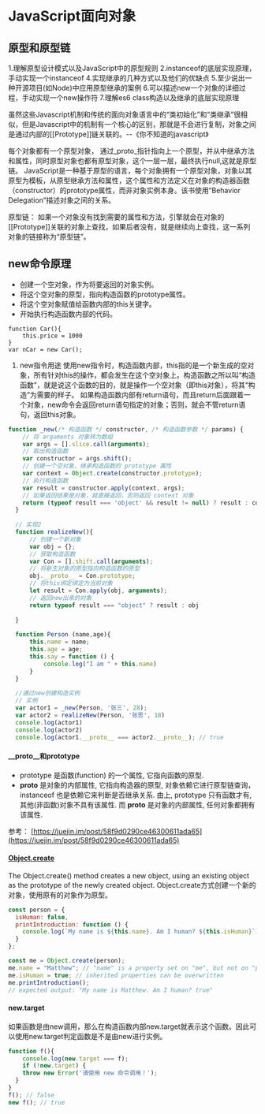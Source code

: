 # JavaScript面向对象
## 原型和原型链

1.理解原型设计模式以及JavaScript中的原型规则
2.instanceof的底层实现原理，手动实现一个instanceof
4.实现继承的几种方式以及他们的优缺点
5.至少说出一种开源项目(如Node)中应用原型继承的案例
6.可以描述new一个对象的详细过程，手动实现一个new操作符
7.理解es6 class构造以及继承的底层实现原理


虽然这些Javascript机制和传统的面向对象语言中的“类初始化”和“类继承”很相似，但是Javascript中的机制有一个核心的区别，那就是不会进行复制，对象之间是通过内部的[[Prototype]]链关联的。--《你不知道的javascript》

每个对象都有一个原型对象， 通过_proto_指针指向上一个原型，并从中继承方法和属性，同时原型对象也都有原型对象，这个一层一层，最终执行null,这就是原型链。
JavaScript是一种基于原型的语言，每个对象拥有一个原型对象，对象以其原型为模板，从原型继承方法和属性，这个属性和方法定义在对象的构造器函数（constructor）的prototype属性，而非对象实例本身。该书使用“Behavior Delegation”描述对象之间的关系。

原型链： 如果一个对象没有找到需要的属性和方法，引擎就会在对象的[[Prototype]]关联的对象上查找，如果后者没有，就是继续向上查找，这一系列对象的链接称为“原型链”。


## new命令原理


- 创建一个空对象，作为将要返回的对象实例。
- 将这个空对象的原型，指向构造函数的prototype属性。
- 将这个空对象赋值给函数内部的this关键字。
- 开始执行构造函数内部的代码。

```
function Car(){
    this.price = 1000
}
var nCar = new Car();

```
1. new指令用途
使用new指令时，构造函数内部，this指的是一个新生成的空对象，所有针对this的操作，都会发生在这个空对象上。构造函数之所以叫“构造函数”，就是说这个函数的目的，就是操作一个空对象（即this对象），将其“构造”为需要的样子。
如果构造函数内部有return语句，而且return后面跟着一个对象，new命令会返回return语句指定的对象；否则，就会不管return语句，返回this对象。

```js
function _new(/* 构造函数 */ constructor, /* 构造函数参数 */ params) {
    // 将 arguments 对象转为数组
    var args = [].slice.call(arguments);
    // 取出构造函数
    var constructor = args.shift();
    // 创建一个空对象，继承构造函数的 prototype 属性
    var context = Object.create(constructor.prototype);
    // 执行构造函数
    var result = constructor.apply(context, args);
    // 如果返回结果是对象，就直接返回，否则返回 context 对象
    return (typeof result === 'object' && result != null) ? result : context;
  }
  
  // 实现2
  function realizeNew(){
      // 创建一个新对象
      var obj = {};
      // 获取构造函数
      var Con = [].shift.call(arguments);
      // 将新生对象的原型指向构造函数的原型
      obj.__proto__ = Con.prototype;
      // 将this绑定绑定为当前对象
      let result = Con.apply(obj, arguments);
      // 返回new出来的对象
      return typeof result === "object" ? result : obj
  
  }
  
  function Person (name,age){
      this.name = name;
      this.age = age;
      this.say = function () {
          console.log("I am " + this.name)
      }
  }
   
  //通过new创建构造实例
  // 实例
  var actor1 = _new(Person, '张三', 28);
  var actor2 = realizeNew(Person, '张思', 18)
  console.log(actor1)
  console.log(actor2)
  console.log(actor1.__proto__ === actor2.__proto__); // true
```

#### __proto__和prototype

- prototype 是函数(function) 的一个属性, 它指向函数的原型.
- __proto__ 是对象的内部属性, 它指向构造器的原型, 对象依赖它进行原型链查询，instanceof 也是依赖它来判断是否继承关系.
由上, prototype 只有函数才有, 其他(非函数)对象不具有该属性. 而 __proto__ 是对象的内部属性, 任何对象都拥有该属性.




参考： 
[https://juejin.im/post/58f9d0290ce46300611ada65](https://juejin.im/post/58f9d0290ce46300611ada65)

#### [Object.create](https://developer.mozilla.org/en-US/docs/Web/JavaScript/Reference/Global_Objects/Object/create)
The Object.create() method creates a new object, using an existing object as the prototype of the newly created object.
Object.create方式创建一个新的对象，使用原有的对象作为原型。
```js
const person = {
  isHuman: false,
  printIntroduction: function () {
    console.log(`My name is ${this.name}. Am I human? ${this.isHuman}`);
  }
};

const me = Object.create(person);
me.name = "Matthew"; // "name" is a property set on "me", but not on "person"
me.isHuman = true; // inherited properties can be overwritten
me.printIntroduction();
// expected output: "My name is Matthew. Am I human? true"
```

#### new.target
如果函数是由new调用，那么在构造函数内部new.target就表示这个函数。因此可以使用new.target判定函数是不是由new进行实例。
```js
function f(){
    console.log(new.target === f);
    if (!new.target) {
    throw new Error('请使用 new 命令调用！');
  }
}
f(); // false
new f(); // true
```